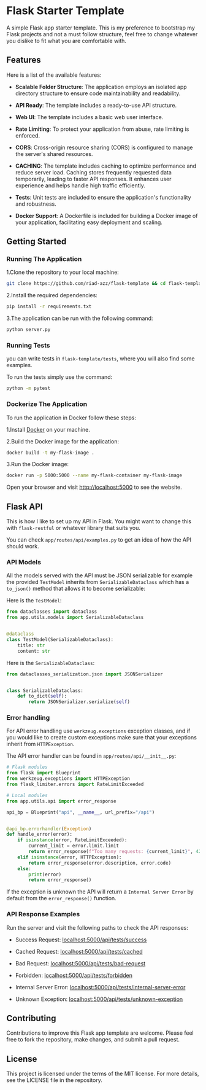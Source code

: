 # Flask Starter Template

A simple Flask app starter template. This is my preference to bootstrap my Flask projects and not a must follow
structure, feel free to change whatever you dislike to fit what you are comfortable with.

## Features

Here is a list of the available features:

- **Scalable Folder Structure**: The application employs an isolated app directory structure to ensure code
  maintainability and readability.

- **API Ready**: The template includes a ready-to-use API structure.

- **Web UI**: The template includes a basic web user interface.

- **Rate Limiting**: To protect your application from abuse, rate limiting is enforced.

- **CORS**: Cross-origin resource sharing (CORS) is configured to manage the server's shared resources.

- **CACHING**: The template includes caching to optimize performance and reduce server load. Caching stores frequently requested data temporarily, leading to faster API responses. It enhances user experience and helps handle high traffic efficiently.

- **Tests**: Unit tests are included to ensure the application's functionality and robustness.

- **Docker Support**: A Dockerfile is included for building a Docker image of your application, facilitating easy
  deployment and scaling.

## Getting Started

### Running The Application

1.Clone the repository to your local machine:

```bash
git clone https://github.com/riad-azz/flask-template && cd flask-template
```

2.Install the required dependencies:

```bash
pip install -r requirements.txt
```

3.The application can be run with the following command:

```bash
python server.py
```

### Running Tests

you can write tests in `flask-template/tests`, where you will also find some examples.

To run the tests simply use the command:

```bash
python -m pytest
```

### Dockerize The Application

To run the application in Docker follow these steps:

1.Install [Docker](https://www.docker.com/) on your machine.

2.Build the Docker image for the application:

```bash
docker build -t my-flask-image .
```

3.Run the Docker image:

```bash
docker run -p 5000:5000 --name my-flask-container my-flask-image
```

Open your browser and visit [http://localhost:5000](http://localhost:5000/) to see the website.

## Flask API

This is how I like to set up my API in Flask. You might want to change this with `flask-restful` or whatever library
that suits you.

You can check `app/routes/api/examples.py` to get an idea of how the API should work.

### API Models

All the models served with the API must be JSON serializable for example the provided `TestModel` inherits from `SerializableDataclass`
which has a `to_json()` method that allows it to become serializable:

Here is the `TestModel`:

```python
from dataclasses import dataclass
from app.utils.models import SerializableDataclass


@dataclass
class TestModel(SerializableDataclass):
    title: str
    content: str
```

Here is the `SerializableDataclass`:

```python
from dataclasses_serialization.json import JSONSerializer


class SerializableDataclass:
    def to_dict(self):
        return JSONSerializer.serialize(self)
```

### Error handling

For API error handling use `werkzeug.exceptions` exception classes, and if you would like to create custom
exceptions make sure that your exceptions inherit from `HTTPException`.

The API error handler can be found in `app/routes/api/__init__.py`:

```python
# Flask modules
from flask import Blueprint
from werkzeug.exceptions import HTTPException
from flask_limiter.errors import RateLimitExceeded

# Local modules
from app.utils.api import error_response

api_bp = Blueprint("api", __name__, url_prefix="/api")


@api_bp.errorhandler(Exception)
def handle_error(error):
    if isinstance(error, RateLimitExceeded):
        current_limit = error.limit.limit
        return error_response(f"Too many requests: {current_limit}", 429)
    elif isinstance(error, HTTPException):
        return error_response(error.description, error.code)
    else:
        print(error)
        return error_response()
```

If the exception is unknown the API will return a `Internal Server Error` by default from the `error_response()`
function.

### API Response Examples

Run the server and visit the following paths to check the API responses:

- Success Request: [localhost:5000/api/tests/success](http://localhost:5000/api/tests/success)

- Cached Request: [localhost:5000/api/tests/cached](http://localhost:5000/api/tests/cached)

- Bad Request: [localhost:5000/api/tests/bad-request](http://localhost:5000/api/tests/bad-request)

- Forbidden: [localhost:5000/api/tests/forbidden](http://localhost:5000/api/tests/forbidden)

- Internal Server
  Error: [localhost:5000/api/tests/internal-server-error](http://localhost:5000/api/tests/internal-server-error)

- Unknown
  Exception: [localhost:5000/api/tests/unknown-exception](http://localhost:5000/api/tests/unknown-exception)

## Contributing

Contributions to improve this Flask app template are welcome. Please feel free to fork the repository, make changes, and
submit a pull request.

## License

This project is licensed under the terms of the MIT license. For more details, see the LICENSE file in the repository.
